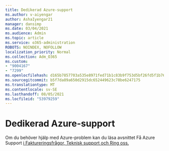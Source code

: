 ```yaml
---
title: Dedikerad Azure-support
ms.author: v-aiyengar
author: AshaIyengar21
manager: dansimp
ms.date: 03/04/2021
ms.audience: Admin
ms.topic: article
ms.service: o365-administration
ROBOTS: NOINDEX, NOFOLLOW
localization_priority: Normal
ms.collection: Adm_O365
ms.custom:
- "9004167"
- "7299"
ms.openlocfilehash: d165b7857703a535e8971fed71b1c83b9f753d5bf26fd5f1b76fe583a6c61578
ms.sourcegitcommit: b5f7da89a650d2915dc652449623c78be6247175
ms.translationtype: MT
ms.contentlocale: sv-SE
ms.lasthandoff: 08/05/2021
ms.locfileid: "53979259"
---
```

# <a name="dedicated-azure-support"></a>Dedikerad Azure-support

Om du behöver hjälp med Azure-problem kan du läsa avsnittet Få Azure Support [i Faktureringsfrågor, Teknisk support och Ring oss.](https://go.microsoft.com/fwlink/?linkid=2081348)
